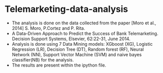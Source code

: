 # Telemarketing-data-analysis
- The analysis is done on the data collected from the paper [Moro et al., 2014] S. Moro, P.Cortez and P. Rita. 
- A Data-Driven Approach to Predict the Success of Bank Telemarketing. Decision Support Systems, Elsevier, 62:22-31, June 2014.
- Analysis is done using 7 Data Mining models: XGboost (XG), Logistic Regression (LR), Decision Tree (DT), Random forest (RF), Neural Network (NN), Support Vector Machine (SVM) and naive bayes classifier(NB) for the analysis.
- The results are present within the ipython file.
